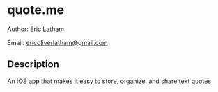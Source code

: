 # <span>quote.me</span>

Author: Eric Latham

Email: ericoliverlatham@gmail.com

## Description

An iOS app that makes it easy to store, organize, and share text quotes
